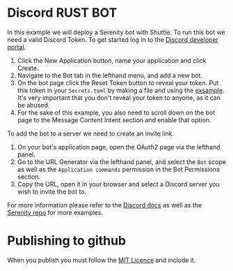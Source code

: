# Discord RUST BOT

In this example we will deploy a Serenity bot with Shuttle. To run this bot we need a valid Discord Token. To get started log in to the [Discord developer portal](https://discord.com/developers/applications).

1. Click the New Application button, name your application and click Create.
2. Navigate to the Bot tab in the lefthand menu, and add a new bot.
3. On the bot page click the Reset Token button to reveal your token. Put this token in your `Secrets.toml` by making a file and using the [exsample](./Secrets.toml%20exsample). It's very important that you don't reveal your token to anyone, as it can be abused.
4. For the sake of this example, you also need to scroll down on the bot page to the Message Content Intent section and enable that option.

To add the bot to a server we need to create an invite link.

1. On your bot's application page, open the OAuth2 page via the lefthand panel.
2. Go to the URL Generator via the lefthand panel, and select the `Bot` scope as well as the `Application commands` permission in the Bot Permissions section.
3. Copy the URL, open it in your browser and select a Discord server you wish to invite the bot to.

For more information please refer to the [Discord docs](https://discord.com/developers/docs/getting-started) as well as the [Serenity repo](https://github.com/serenity-rs/serenity) for more examples.




# Publishing to github

When you publish you must follow the [MIT Licence](./LICENSE) and include it.